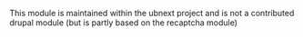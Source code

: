 This module is maintained within the ubnext project and is not a contributed drupal module (but is partly based on the recaptcha module)
